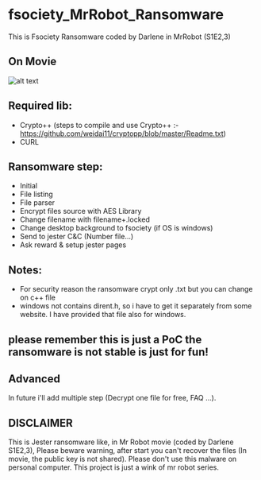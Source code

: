 # fsociety_MrRobot_Ransomware
This is Fsociety Ransomware coded by Darlene in MrRobot (S1E2,3)

## On Movie

![alt text](https://camo.githubusercontent.com/2346efca54bee1dc4a867c939caab5c556970c042f60cd4a4d9d46660868b40b/687474703a2f2f7777772e77656c69766573656375726974792e636f6d2f77702d636f6e74656e742f75706c6f6164732f323031362f30372f6d72726f626f7431312d31303234783539302e6a7067)

## Required lib:
- Crypto++
(steps to compile and use Crypto++ :- https://github.com/weidai11/cryptopp/blob/master/Readme.txt)
- CURL

## Ransomware step:
- Initial
- File listing
- File parser
- Encrypt files source with AES Library
- Change filename with filename+.locked
- Change desktop background to fsociety (if OS is windows)
- Send to jester C&C (Number file...)
- Ask reward & setup jester pages

## Notes:
- For security reason the ransomware crypt only .txt but you can change on c++ file
- windows not contains dirent.h, so i have to get it separately from some website. I have provided that file also for windows.

## please remember this is just a PoC the ransomware is not stable is just for fun!

## Advanced
In future i'll add multiple step (Decrypt one file for free, FAQ ...).

## DISCLAIMER
This is Jester ransomware like, in Mr Robot movie (coded by Darlene S1E2,3), Please beware warning, after start you can't recover the files (In movie, the public key is not shared). Please don't use this malware on personal computer. This project is just a wink of mr robot series.
